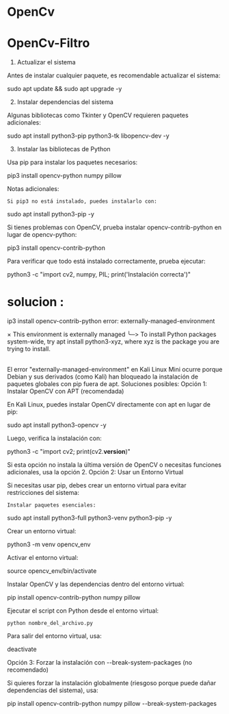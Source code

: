 # OpenCv


# OpenCv-Filtro

1. Actualizar el sistema

Antes de instalar cualquier paquete, es recomendable actualizar el sistema:

sudo apt update && sudo apt upgrade -y

2. Instalar dependencias del sistema

Algunas bibliotecas como Tkinter y OpenCV requieren paquetes adicionales:

sudo apt install python3-pip python3-tk libopencv-dev -y

3. Instalar las bibliotecas de Python

Usa pip para instalar los paquetes necesarios:

pip3 install opencv-python numpy pillow

Notas adicionales:

    Si pip3 no está instalado, puedes instalarlo con:

sudo apt install python3-pip -y

Si tienes problemas con OpenCV, prueba instalar opencv-contrib-python en lugar de opencv-python:

pip3 install opencv-contrib-python

Para verificar que todo está instalado correctamente, prueba ejecutar:

python3 -c "import cv2, numpy, PIL; print('Instalación correcta')"


# solucion :
ip3 install opencv-contrib-python
error: externally-managed-environment

× This environment is externally managed
╰─> To install Python packages system-wide, try apt install
    python3-xyz, where xyz is the package you are trying to
    install.
    
<br>
El error "externally-managed-environment" en Kali Linux Mini ocurre porque Debian y sus derivados (como Kali) han bloqueado la instalación de paquetes globales con pip fuera de apt.
Soluciones posibles:
Opción 1: Instalar OpenCV con APT (recomendada)

En Kali Linux, puedes instalar OpenCV directamente con apt en lugar de pip:

sudo apt install python3-opencv -y

Luego, verifica la instalación con:

python3 -c "import cv2; print(cv2.__version__)"

Si esta opción no instala la última versión de OpenCV o necesitas funciones adicionales, usa la opción 2.
Opción 2: Usar un Entorno Virtual

Si necesitas usar pip, debes crear un entorno virtual para evitar restricciones del sistema:

    Instalar paquetes esenciales:

sudo apt install python3-full python3-venv python3-pip -y

Crear un entorno virtual:

python3 -m venv opencv_env

Activar el entorno virtual:

source opencv_env/bin/activate

Instalar OpenCV y las dependencias dentro del entorno virtual:

pip install opencv-contrib-python numpy pillow

Ejecutar el script con Python desde el entorno virtual:

    python nombre_del_archivo.py

Para salir del entorno virtual, usa:

deactivate

Opción 3: Forzar la instalación con --break-system-packages (no recomendado)

Si quieres forzar la instalación globalmente (riesgoso porque puede dañar dependencias del sistema), usa:

pip install opencv-contrib-python numpy pillow --break-system-packages
